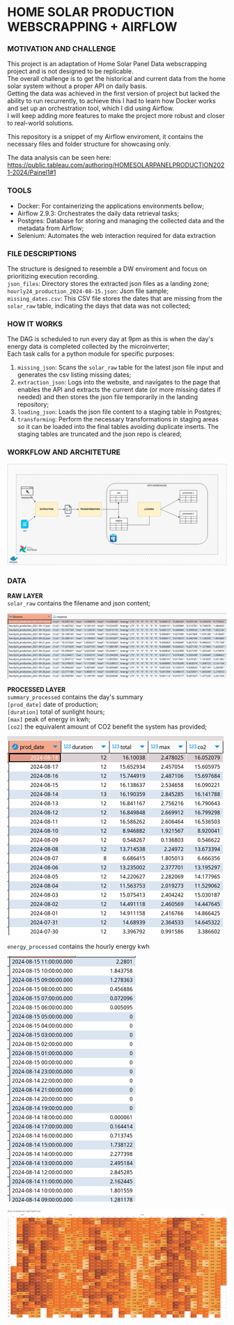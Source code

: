 # HOME SOLAR PRODUCTION  WEBSCRAPPING + AIRFLOW

### MOTIVATION AND CHALLENGE
This project is an adaptation of Home Solar Panel Data webscrapping project and is not designed to be replicable.\
The overall challenge is to get the historical and current data from the home solar system without a proper API on daily basis. \
Getting the data was achieved in the first version of project but lacked the ability to run recurrently, to achieve this I had to learn how Docker works and set up an orchestration tool, which I did using Airflow. \
I will keep adding more features to make the project more robust and closer to real-world solutions.

This repository is a snippet of my Airflow enviroment, it contains the necessary files and folder structure for showcasing only.

The data analysis can be seen here: https://public.tableau.com/authoring/HOMESOLARPANELPRODUCTION2021-2024/Painel1#1

### TOOLS
- Docker: For containerizing the applications environments bellow;  
- Airflow 2.9.3: Orchestrates the daily data retrieval tasks;  
- Postgres: Database for storing and managing the collected data and the metadata from Airflow;
- Selenium: Automates the web interaction required for data extraction

### FILE DESCRIPTIONS
The structure is designed to resemble a DW enviroment and focus on prioritizing execution recording. \
`json_files`: Directory stores the extracted json files as a landing zone;\
`hourly24_production_2024-08-15.json`: Json file sample; \
`missing_dates.csv`: This CSV file stores the dates that are missing from the `solar_raw` table, indicating the days that data was not collected; 

### HOW IT WORKS
The DAG is scheduled to run every day at 9pm as this is when the day's energy data is completed collected by the microinverter; \
Each task calls for a python module for specific purposes:
1. `missing_json`: Scans the `solar_raw` table for the latest json file input and generates the csv listing missing dates;
2. `extraction_json`: Logs into the website, and navigates to the page that enables the API and extracts the current date (or more missing dates if needed)  and then stores the json file temporarily  in the landing repository;
3. `loading_json`: Loads the json file content to a staging table in Postgres;
4. `transforming`: Perform the necessary transformations in staging areas so it can be loaded into the final tables avoiding duplicate inserts. The staging tables are truncated and the json repo is cleared;

### WORKFLOW AND ARCHITETURE

![alt text](images/afw_solar2.png)

### DATA

**RAW LAYER**\
`solar_raw` contains the filename and json content;

![alt text](images/solar_raw.png)

**PROCESSED LAYER**\
`summary_processed` contains the day's summary\
`[prod_date]` date of production;\
`[duration]` total of sunlight hours;\
`[max]` peak of energy in kwh;\
`[co2]` the equivalent amount of CO2 benefit the system has provided; 

![alt text](images/summary.png)


`energy_processed` contains the hourly energy kwh 

![alt text](images/energy.png)


![alt text](images/DAILY%20HEATMAP.png)